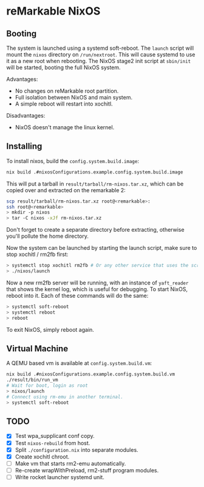 reMarkable NixOS
================

Booting
-------

The system is launched using a systemd soft-reboot. The `launch` script will
mount the `nixos` directory on `/run/nextroot`. This will cause systemd to use
it as a new root when rebooting. The NixOS stage2 init script at `sbin/init`
will be started, booting the full NixOS system.

Advantages:
 * No changes on reMarkable root partition.
 * Full isolation between NixOS and main system.
 * A simple reboot will restart into xochitl.

Disadvantages:
 * NixOS doesn't manage the linux kernel.

Installing
----------

To install nixos, build the `config.system.build.image`:
```bash
nix build .#nixosConfigurations.example.config.system.build.image
```
This will put a tarball in `result/tarball/rm-nixos.tar.xz`, which can be copied
over and extracted on the remarkable 2:
```bash
scp result/tarball/rm-nixos.tar.xz root@<remarkable>:
ssh root@<remarkable>
> mkdir -p nixos
> tar -C nixos -xJf rm-nixos.tar.xz
```
Don't forget to create a separate directory before extracting, otherwise you'll
pollute the home directory.

Now the system can be launched by starting the launch script, make sure to stop
xochitl / rm2fb first:
```bash
> systemctl stop xochitl rm2fb # Or any other service that uses the screen.
> ./nixos/launch
```
Now a new rm2fb server will be running, with an instance of `yaft_reader` that
shows the kernel log, which is useful for debugging.
To start NixOS, reboot into it. Each of these commands will do the same:
```bash
> systemctl soft-reboot
> systemctl reboot
> reboot
```

To exit NixOS, simply reboot again.

Virtual Machine
---------------

A QEMU based vm is available at `config.system.build.vm`:
```bash
nix build .#nixosConfigurations.example.config.system.build.vm
./result/bin/run_vm
# Wait for boot, login as root
> nixos/launch
# Connect using rm-emu in another terminal.
> systemctl soft-reboot
```

TODO
----

 - [x] Test wpa_supplicant conf copy.
 - [x] Test `nixos-rebuild` from host.
 - [x] Split `./configuration.nix` into separate modules.
 - [x] Create xochitl chroot.
 - [ ] Make vm that starts rm2-emu automatically.
 - [ ] Re-create wrapWithPreload, rm2-stuff program modules.
 - [ ] Write rocket launcher systemd unit.
